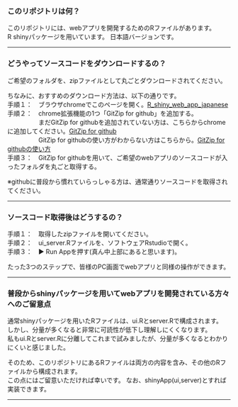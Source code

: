 ### このリポジトリは何？
このリポジトリには、webアプリを開発するためのRファイルがあります。   
R shinyパッケージを用いています。
日本語バージョンです。

---

### どうやってソースコードをダウンロードするの？
ご希望のフォルダを、zipファイルとして丸ごとダウンロードされてください。  
  
ちなみに、おすすめのダウンロード方法は、以下の通りです。  
手順１：　ブラウザchromeでこのページを開く。[R_shiny_web_app_japanese](https://github.com/yskito/R_shiny_web_app_japanese)  
手順２：　chrome拡張機能の1つ「GitZip for github」を追加する。  
　　　　　まだGitZip for githubを追加されていない方は、こちらからchromeに追加してください。[GitZip for github](https://gitzip.org/)  
　　　　　GitZip for githubの使い方がわからない方はこちらから。[GitZip for githubの使い方](https://baba-s.hatenablog.com/entry/2019/09/09/070800)  
手順３：　GitZip for githubを用いて、ご希望のwebアプリのソースコードが入ったフォルダを丸ごと取得する。  

※githubに普段から慣れていらっしゃる方は、通常通りソースコードを取得されてください。

---

### ソースコード取得後はどうするの？
手順１：　取得したzipファイルを開いてください。  
手順２：　ui_server.Rファイルを、ソフトウェアRstudioで開く。  
手順３：　▶︎ Run Appを押す(真ん中上部にあると思います)。  
  
たった3つのステップで、皆様のPC画面でwebアプリと同様の操作ができます。

---

### 普段からshinyパッケージを用いてwebアプリを開発されている方々へのご留意点
通常shinyパッケージを用いたRファイルは、ui.Rとserver.Rで構成されます。  
しかし、分量が多くなると非常に可読性が低下し理解しにくくなります。  
私もui.Rとserver.Rに分離してこれまで試みましたが、分量が多くなるとわかりにくいと感じました。  
  
そのため、このリポジトリにあるRファイルは両方の内容を含み、その他のRファイルから構成されます。  
この点にはご留意いただければ幸いです。
なお、shinyApp(ui,server)とすれば実装できます。

---
